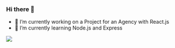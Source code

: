 ### Hi there 👋

<!--
**devwulff/devwulff** is a ✨ _special_ ✨ repository because its `README.md` (this file) appears on your GitHub profile.-->


- 🔭 I’m currently working on a Project for an Agency with React.js
- 🌱 I’m currently learning Node.js and Express
<!--- 👯 I’m looking to collaborate on ...
- 🤔 I’m looking for help with ...

- 📫 How to reach me: 
- 😄 Pronouns: ...
- ⚡ Fun fact: ...
-->

<img align="center" src="https://github-readme-stats.vercel.app/api?username=devwulff&theme=dracula&include_all_commits" />
